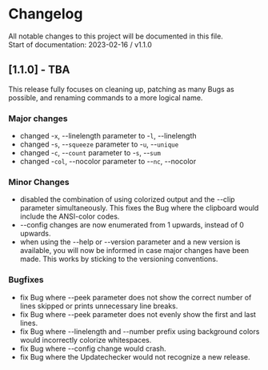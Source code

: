# Changelog

All notable changes to this project will be documented in this file. <br>
Start of documentation: 2023-02-16 / v1.1.0


## [1.1.0] - TBA

This release fully focuses on cleaning up, patching as many Bugs as possible, and renaming commands to a more logical name.

### Major changes

- changed -``x``, --linelength parameter to -``l``, --linelength
- changed -``s``, --``squeeze`` parameter to -``u``, --``unique``
- changed -``c``, --``count`` parameter to -``s``, --``sum``
- changed -``col``, --nocolor parameter to --``nc``, --nocolor

### Minor Changes

- disabled the combination of using colorized output and the --clip parameter simultaneously. This fixes the Bug where the clipboard would include the ANSI-color codes.
- --config changes are now enumerated from 1 upwards, instead of 0 upwards.
- when using the --help or --version parameter and a new version is available, you will now be informed in case major changes have been made. This works by sticking to the versioning conventions.

### Bugfixes

- fix Bug where --peek parameter does not show the correct number of lines skipped or prints unnecessary line breaks.
- fix Bug where --peek parameter does not evenly show the first and last lines.
- fix Bug where --linelength and --number prefix using background colors would incorrectly colorize whitespaces.
- fix Bug where --config change would crash.
- fix Bug where the Updatechecker would not recognize a new release.